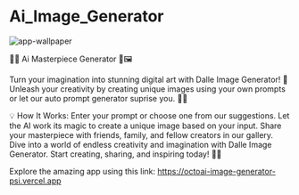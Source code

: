 # Ai_Image_Generator

![app-wallpaper](https://github.com/user-attachments/assets/9f6fa72d-d106-4554-af48-ccaa67783c7c)



🎨🤖 Ai Masterpiece Generator 🚀🖼️

Turn your imagination into stunning digital art with Dalle Image Generator! 🌟 Unleash your creativity by creating unique images using your own prompts or let our auto prompt generator suprise  you. 🎨✨

💡 How It Works:
Enter your prompt or choose one from our suggestions.
Let the AI work its magic to create a unique image based on your input.
Share your masterpiece with friends, family, and fellow creators in our gallery.
Dive into a world of endless creativity and imagination with Dalle Image Generator. Start creating, sharing, and inspiring today! 🚀🎨

Explore the amazing app using this link: https://octoai-image-generator-psi.vercel.app

 
